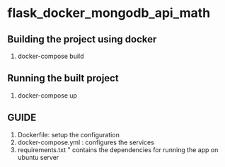 # flask_docker_mongodb_api_math

## Building the project using docker
  1. docker-compose build 
  
## Running the built project 
  1. docker-compose up
  
  
## GUIDE
  1. Dockerfile: setup the configuration
  2. docker-compose.yml : configures the services 
  3. requirements.txt " contains the dependencies for running the app on ubuntu server  
  
